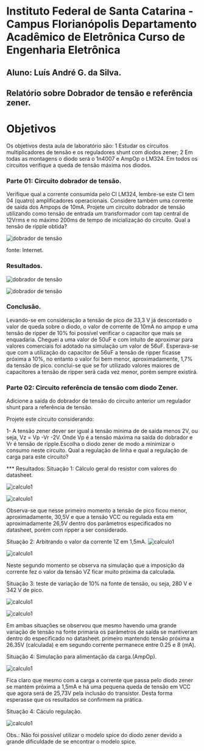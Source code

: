 # Instituto Federal de Santa Catarina - Campus Florianópolis Departamento Acadêmico de Eletrônica Curso de Engenharia Eletrônica

## Aluno: Luís André G. da Silva.

## Relatório sobre Dobrador de tensão e referência zener.

# Objetivos

Os objetivos desta aula de laboratório são:
1 Estudar os circuitos multiplicadores de tensão e os reguladores shunt com diodos zener;
2 Em todas as montagens o diodo será o 1n4007 e AmpOp o LM324.
Em todos os circuitos verifique a queda de tensão máxima nos diodos.

### Parte 01: Circuito dobrador de tensão.
Verifique qual a corrente consumida pelo CI LM324, lembre-se este CI tem 04 (quatro)
amplificadores operacionais. Considere também uma corrente de saída dos Ampops de 10mA.
Projete um circuito dobrador de tensão utilizando como tensão de entrada um transformador com
tap central de 12Vrms e no máximo 200ms de tempo de inicialização do circuito.
Qual a tensão de ripple obtida?

![dobrador de tensão](/Imagens/parte3/dobradordetensao.JPG)

fonte: Internet.

### Resultados.


![dobrador de tensão](/Imagens/parte3/capacitor.JPG)

![dobrador de tensão](/Imagens/parte3/dobradordetensaocomcarga.JPG)

### Conclusão.
Levando-se em consideração a tensão de pico de 33,3 V já descontado o valor de queda sobre o diodo, o valor de corrente de 10mA no ampop e uma tensão de ripper de 10%  foi possível verificar o capacitor que mais se enquadaria. Cheguei a uma valor de 50uF e com intuito de aproximar para valores comerciais foi adotado na simulação um valor de 56uF.
Esperava-se que com a utilização do capacitor de 56uF a tensão de ripper ficasse próxima a 10%, no entanto o valor foi bem menor, aproximadamente, 1,7% da tensão de pico.
conclui-se que se for utilizado  valores maiores de capacitores a tensão de ripper será cada vez menor, porém sempre existirá.




### Parte 02: Circuito referência de tensão com diodo Zener.

Adicione a saída do dobrador de tensão do circuito anterior um regulador shunt para a referência de
tensão.

Projete este circuito considerando:

1- A tensão zener dever ser igual á tensão mínima de de saída menos 2V, ou seja, Vz = Vp -Vr -2V.
Onde Vp é a tensão máxima na saída do dobrador e Vr é tensão de ripple.Escolha o diodo zener de modo a minimizar o consumo neste circuito.
Qual a regulação de linha e qual a regulação de carga para este circuito?

*** Resultados:
Situação 1: Cálculo geral do resistor com valores do datasheet.

![calculo1](/Imagens/parte3/calculo1.JPG)

![calculo1](/Imagens/parte3/resultado1.JPG)

Observa-se que nesse primeiro momento a tensão de pico ficou menor, aproximadamente, 30,5V e que a tensão VCC ou regulada esta em aproximadamente 26,5V dentro dos parâmetros especificados no datasheet, porém com ripper a ser considerado.

Situação 2: Arbitrando o valor da corrente 1Z em 1,5mA.
![calculo1](/Imagens/parte3/calculo2.JPG)

![calculo1](/Imagens/parte3/resultado2.JPG)


Neste segundo momento se observa na simulação que a imposição da corrente fez o valor da tensão VZ ficar muito próxima da calculada.

Situação 3: teste de variação de 10% na fonte de tensão, ou seja, 280 V e 342 V de pico.

![calculo1](/Imagens/parte3/resultado280.JPG)

![calculo1](/Imagens/parte3/resultado342.JPG)

Em ambas situações se observou que mesmo havendo uma grande variação de tensão na fonte primaria os parâmetros de saída se mantiveram dentro do especificado no datasheet. primeiro mantendo tensão próxima a 26.35V (calculada) e em segundo corrente permanece entre 0.25 e 8 (mA).


Situação 4: Simulação para alimentação da carga.(AmpOp).

![calculo1](/Imagens/parte3/resultadocomcarga.JPG)

Fica claro que mesmo com a carga a corrente que passa pelo diodo zener se mantém próxima a 1,5mA e há uma pequena queda de tensão em VCC que agora será de 25,73V pela inclusão do transistor. Desta forma esperasse que os resultados se confirmem na prática.

Situação 4: Cáculo regulação.

![calculo1](/Imagens/parte3/regulação.JPG)

Obs.: Não foi possível utilizar o modelo spice do diodo zener devido a grande dificuldade de se encontrar o modelo spice.
